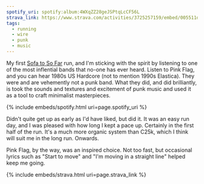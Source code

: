```yaml
---
spotify_uri: spotify:album:4WXqZZ28geJSPtqLcCF56L
strava_link: https://www.strava.com/activities/3725257159/embed/005511db8ed64745301c59329d63d5c9ab2ef7de
tags:
  - running
  - wire
  - punk
  - music
---
```


My first [Sofa to So Far](https://www.runningpunks.com/) run, and I'm sticking with the spirit by listening to one of
the most inflential bands that no-one has ever heard. Listen to Pink Flag, and you can hear 1980s US Hardcore (not to 
mention 1990s Elastica). They were and are vehemently not a punk band. What they did, and did brilliantly, is took the
sounds and textures and excitement of punk music and used it as a tool to craft minimalist masterpieces.

{% include embeds/spotify.html uri=page.spotify_uri %}

Didn't quite get up as early as I'd have liked, but did it. It was an easy run day, and I was pleased with how long I 
kept a pace up. Certainly in the first half of the run. It's a much more organic system than C25k, which I think will
suit me in the long run. Onwards.

Pink Flag, by the way, was an inspired choice. Not too fast, but occasional lyrics such as "Start to move" and "I'm moving in a straight line" helped keep me going.

{% include embeds/strava.html uri=page.strava_link %}

